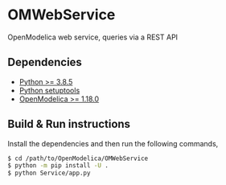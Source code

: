 # OMWebService
OpenModelica web service, queries via a REST API

## Dependencies

- [Python >= 3.8.5](https://www.python.org/)
- [Python setuptools](https://pypi.org/project/setuptools/)
- [OpenModelica >= 1.18.0](https://openmodelica.org)

## Build & Run instructions

Install the dependencies and then run the following commands,

```bash
$ cd /path/to/OpenModelica/OMWebService
$ python -m pip install -U .
$ python Service/app.py
```

